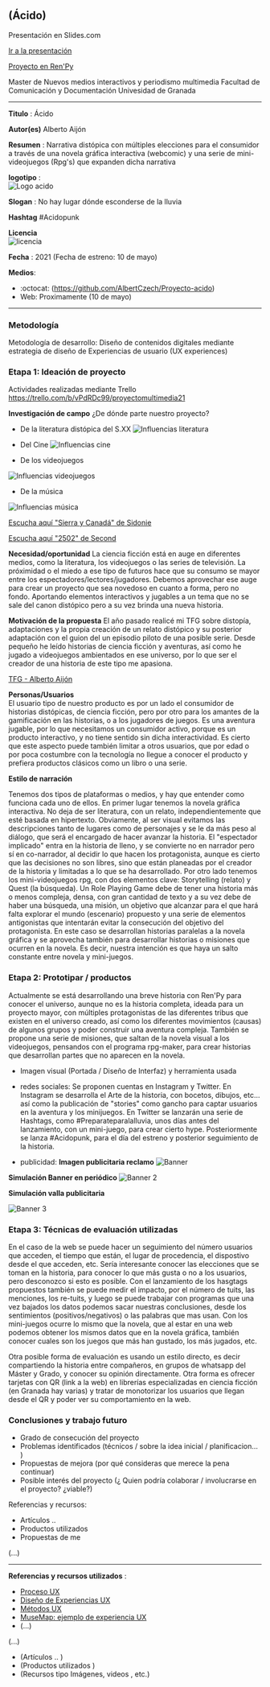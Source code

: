 
## (Ácido)  

Presentación en Slides.com

[Ir a la presentación](https://slides.com/albertoaijon/deck)

[Proyecto en Ren'Py](https://github.com/AlbertCzech/Proyecto-acido/blob/15087e3e00304e8fe8ab14c10cda488ca8fe20c5/Juego%20%C3%81cido.pdf)

Master de Nuevos medios interactivos y periodismo multimedia
Facultad de Comunicación y Documentación
Univesidad de Granada  

----

**Titulo** : Ácido

**Autor(es)** Alberto Aijón

**Resumen** : Narrativa distópica con múltiples elecciones para el consumidor a través de una novela gráfica interactiva (webcomic) y una serie de mini-videojuegos (Rpg's) que expanden dicha narrativa

**logotipo** :  
![Logo acido](https://user-images.githubusercontent.com/82902371/115732922-b4417300-a388-11eb-8afd-8a69d70ab0fd.jpg)


**Slogan** : No hay lugar dónde esconderse de la lluvia

**Hashtag**  #Acidopunk

**Licencia**    
![licencia](https://github.com/AlbertCzech/Proyecto-acido/blob/master/licencia.JPG)

**Fecha** : 2021 (Fecha de estreno: 10 de mayo)

**Medios**: 


*  :octocat: (https://github.com/AlbertCzech/Proyecto-acido) 
* Web: Proximamente (10 de mayo)




--- 

### Metodología

Metodología de desarrollo: Diseño de contenidos digitales mediante estrategia de diseño de Experiencias de usuario (UX experiences) 

### Etapa 1: Ideación de proyecto 

Actividades realizadas mediante Trello https://trello.com/b/vPdRDc99/proyectomultimedia21

**Investigación de campo**   ¿De dónde parte nuestro proyecto? 


* De la literatura distópica del S.XX 
![Influencias literatura](https://user-images.githubusercontent.com/82902371/115740268-f077d200-a38e-11eb-98bc-c7563b68e074.png)

* Del Cine
![Influencias cine](https://github.com/AlbertCzech/Proyecto-acido/blob/master/Pel%C3%ADculas.png?raw=true)

* De los videojuegos

![Influencias videojuegos](https://github.com/AlbertCzech/Proyecto-acido/blob/master/videojuegos.png?raw=true)

* De la música

![Influencias música](https://github.com/AlbertCzech/Proyecto-acido/blob/master/canciones.png?raw=true)

[Escucha aquí "Sierra y Canadá" de Sidonie](https://www.youtube.com/watch?v=7o34ASehN9s)

[Escucha aquí "2502" de Second](https://www.youtube.com/watch?v=0ncVFfs2oGg)



 
 
 


**Necesidad/oportunidad** 
La ciencia ficción está en auge en diferentes medios, como la literatura, los videojuegos o las series de televisión. La próximidad o el miedo a ese tipo de futuros hace que su consumo se mayor entre los espectadores/lectores/jugadores. Debemos aprovechar ese auge para crear un proyecto que sea novedoso en cuanto a forma, pero no fondo. Aportando elementos interactivos y jugables a un tema que no se sale del canon distópico pero a su vez brinda una nueva historia.

**Motivación de la propuesta** 
El año pasado realicé mi TFG sobre distopía, adaptaciones y la propia creación de un relato distópico y su posterior adaptación con el guion del un episodio piloto de una posible serie. Desde pequeño he leído historias de ciencia ficción y aventuras, así como he jugado a videojuegos ambientados en ese universo, por lo que ser el creador de una historia de este tipo me apasiona.

[TFG - Alberto Aijón](https://github.com/AlbertCzech/Proyecto-acido/blob/430d277362015b8efec2a1b91fc52368df5df4b0/Memoria%20TFG_Alberto%20Aij%C3%B3n%20L%C3%B3pez_Sobre%20Nosotros_%20un%20viaje%20de%20distop%C3%ADa%20y%20vuelta.pdf)

**Personas/Usuarios**  
El usuario tipo de nuestro producto es por un lado el consumidor de historias distópicas, de ciencia ficción, pero por otro para los amantes de la gamificación en las historias, o a los jugadores de juegos. Es una aventura jugable, por lo que necesitamos un consumidor activo, porque es un producto interactivo, y no tiene sentido sin dicha interactividad. Es cierto que este aspecto puede también limitar a otros usuarios, que por edad o por poca costumbre con la tecnología no llegue a conocer el producto y prefiera productos clásicos como un libro o una serie.

**Estilo de narración**  

Tenemos dos tipos de plataformas o medios, y hay que entender como funciona cada uno de ellos.
En primer lugar tenemos la novela gráfica interactiva. No deja de ser literatura, con un relato, independientemente que esté basada en hipertexto. Obviamente, al ser visual evitamos las descripciones tanto de lugares como de personajes y se le da más peso al diálogo, que será el encargado de hacer avanzar la historia. El "espectador implicado" entra en la historia de lleno, y se convierte no en narrador pero sí en co-narrador, al decidir lo que hacen los protagonista, aunque es cierto que las decisiones no son libres, sino que están planeadas por el creador de la historia y limitadas a lo que se ha desarrollado.
Por otro lado tenemos los mini-videojuegos rpg, con dos elementos clave: Storytelling (relato) y Quest (la búsqueda). Un Role Playing Game debe de tener una historia más o menos compleja, densa, con gran cantidad de texto y a su vez debe de haber una búsqueda, una misión, un objetivo que alcanzar para el que hará falta explorar el mundo (escenario) propuesto y una serie de elementos antigonistas que intentarán evitar la consecución del objetivo del protagonista. En este caso se desarrollan historias paralelas a la novela gráfica y se aprovecha también para desarrollar historias o misiones que ocurren en la novela. Es decir, nuestra intención es que haya un salto constante entre novela y mini-juegos.



### Etapa 2: Prototipar / productos 

Actualmente se está desarrollando una breve historia con Ren'Py para conocer el universo, aunque no es la historia completa, ideada para un proyecto mayor, con múltiples protagonistas de las diferentes tribus que existen en el universo creado, así como los diferentes movimientos (causas) de algunos grupos y poder construir una aventura compleja. También se propone una serie de misiones, que saltan de la novela visual a los videojuegos, pensandos con el programa rpg-maker, para crear historias que desarrollan partes que no aparecen en la novela.

* Imagen visual (Portada / Diseño de Interfaz) y herramienta usada 

* redes sociales: Se proponen cuentas en Instagram y Twitter. En Instagram se desarrolla el Arte de la historia, con bocetos, dibujos, etc... así como la publicación de "stories" como gancho para captar usuarios en la aventura y los minijuegos. En Twitter se lanzarán una serie de Hashtags, como #Preparateparalalluvia, unos días antes del lanzamiento, con un mini-juego, para crear cierto hype. Posteriormente se lanza #Acidopunk, para el día del estreno y posterior seguimiento de la historia.

* publicidad:
**Imagen publicitaria reclamo**
![Banner](https://github.com/AlbertCzech/Proyecto-acido/blob/master/banner.jpg?raw=true)

**Simulación Banner en periódico**
![Banner 2](https://github.com/AlbertCzech/Proyecto-acido/blob/master/Simulaci%C3%B3n%20El%20Pa%C3%ADs.jpg?raw=true)

**Simulación valla publicitaria**

![Banner 3](https://github.com/AlbertCzech/Proyecto-acido/blob/master/valla%20publicitaria.jpg?raw=true)



### Etapa 3: Técnicas de evaluación utilizadas

En el caso de la web se puede hacer un seguimiento del número usuarios que acceden, el tiempo que están, el lugar de procedencia, el dispostivo desde el que acceden, etc. Sería interesante conocer las elecciones que se toman en la historia, para conocer lo que más gusta o no a los usuarios, pero desconozco si esto es posible.
Con el lanzamiento de los hasgtags propuestos también se puede medir el impacto, por el número de tuits, las menciones, los re-tuits, y luego se puede trabajar con programas que una vez bajados los datos podemos sacar nuestras conclusiones, desde los sentimientos (positivos/negativos) o las palabras que mas usan.
Con los mini-juegos ocurre lo mismo que la novela, que al estar en una web podemos obtener los mismos datos que en la novela gráfica, también conocer cuales son los juegos que más han gustado, los más jugados, etc.

Otra posible forma de evaluación es usando un estilo directo, es decir compartiendo la historia entre compañeros, en grupos de whatsapp del Máster y Grado, y conocer su opinión directamente. Otra forma es ofrecer tarjetas con QR (link a la web) en librerías especializadas en ciencia ficción (en Granada hay varias) y tratar de monotorizar los usuarios que llegan desde el QR y poder ver su comportamiento en la web.




### Conclusiones y trabajo futuro


* Grado de consecución del proyecto 
* Problemas identificados  (técnicos / sobre la idea inicial / planificacion… ) 
* Propuestas de mejora (por qué consideras que merece la pena continuar)
* Posible interés del proyecto (¿ Quien podría  colaborar / involucrarse en el proyecto? ¿viable?)


Referencias y recursos: 

* Artículos ..  
* Productos utilizados  
* Propuestas de me

(...)






----

**Referencias y recursos utilizados** :

* [Proceso UX](https://uxmastery.com/resources/process/)
* [Diseño de Experiencias UX](http://www.nosolousabilidad.com/articulos/uxd.htm) 
* [Métodos UX](https://mgea.github.io/UX-DIU-Checklist/index.html) 
* [MuseMap: ejemplo de experiencia UX](https://blog.prototypr.io/musemap-street-art-app-ux-case-study-9bec6a99823b) 
* (...) 

(...)
* (Artículos ..  )
* (Productos utilizados ) 
* (Recursos tipo Imágenes, videos , etc.) 












